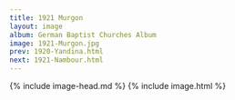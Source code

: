 ```yaml
---
title: 1921 Murgon
layout: image
album: German Baptist Churches Album
image: 1921-Murgon.jpg
prev: 1920-Yandina.html
next: 1921-Nambour.html
---
```

{% include image-head.md %}
{% include image.html %}